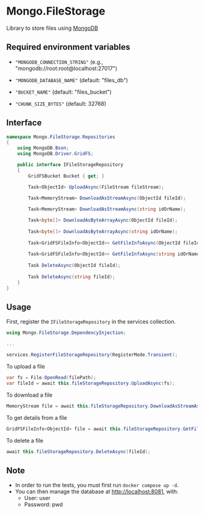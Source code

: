 # Mongo.FileStorage

Library to store files using [MongoDB](https://www.Mongo.com)

## Required environment variables

- `"MONGODB_CONNECTION_STRING"` (e.g., "mongodb://root:root@localhost:27017")

- `"MONGODB_DATABASE_NAME"` (default: "files_db")

- `"BUCKET_NAME"` (default: "files_bucket")

- `"CHUNK_SIZE_BYTES"` (default: 32768)

## Interface

```csharp
namespace Mongo.FileStorage.Repositories
{
    using MongoDB.Bson;
    using MongoDB.Driver.GridFS;

    public interface IFileStorageRepository
    {
        GridFSBucket Bucket { get; }

        Task<ObjectId> UploadAsync(FileStream fileStream);

        Task<MemoryStream> DownloadAsStreamAsync(ObjectId fileId);
        
        Task<MemoryStream> DownloadAsStreamAsync(string idOrName);

        Task<byte[]> DownloadAsByteArrayAsync(ObjectId fileId);
        
        Task<byte[]> DownloadAsByteArrayAsync(string idOrName);
        
        Task<GridFSFileInfo<ObjectId>> GetFileInfoAsync(ObjectId fileId);
        
        Task<GridFSFileInfo<ObjectId>> GetFileInfoAsync(string idOrName);
        
        Task DeleteAsync(ObjectId fileId);
        
        Task DeleteAsync(string fileId);
    }
}
```

## Usage

First, register the `IFileStorageRepository` in the services collection.

```csharp
using Mongo.FileStorage.DependencyInjection;

...

services.RegisterFileStorageRepository(RegisterMode.Transient);
````

To upload a file

```csharp
var fs = File.OpenRead(filePath);
var fileId = await this.fileStorageRepository.UploadAsync(fs);
```

To download a file

```csharp
MemoryStream file = await this.fileStorageRepository.DownloadAsStreamAsync(idOrName);
```

To get details from a file

```csharp
GridFSFileInfo<ObjectId> file = await this.fileStorageRepository.GetFileInfoAsync(idOrName);
```

To delete a file

```csharp
await this.fileStorageRepository.DeleteAsync(fileId);
````

## Note

- In order to run the tests, you must first run `docker compose up -d`.
- You can then manage the database at [http://localhost:8081](http://localhost:8081), with:
  - User: user
  - Password: pwd
